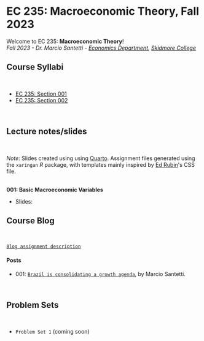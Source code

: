 # EC 235: Macroeconomic Theory, Fall 2023

Welcome to EC 235: **Macroeconomic Theory**!<br>
*Fall 2023 - Dr. Marcio Santetti - [Economics Department](https://www.skidmore.edu/economics/), [Skidmore College](https://www.skidmore.edu/)*


## Course Syllabi

<br>

- [EC 235: Section 001](https://raw.githack.com/marciosantetti/ec235-fall23/main/syllabus/ec235-syllabus-f23.pdf)
- [EC 235: Section 002](https://raw.githack.com/marciosantetti/ec235-fall23/main/syllabus/ec235-2-syllabus-f23.pdf)

<br>

## Lecture notes/slides

<br>

*Note*: Slides created using using [Quarto](https://quarto.org/). Assignment files generated using the `xaringan` *R* package, with templates mainly inspired by [Ed Rubin](https://github.com/edrubin)'s CSS file. <br><br>

**001: Basic Macroeconomic Variables**

  - Slides:

## Course Blog

<br>

[`Blog assignment description`](https://raw.githack.com/marciosantetti/ec235-fall23/main/problem-sets/blog/blog-ec235-fall23.pdf)


#### Posts

- 001: [`Brazil is consolidating a growth agenda`](https://github.com/marciosantetti/ec235-fall23/blob/main/blog/posts/001/brazilian-economy.md), by Marcio Santetti.


<br>

## Problem Sets

<br>

- `Problem Set 1` (coming soon)
